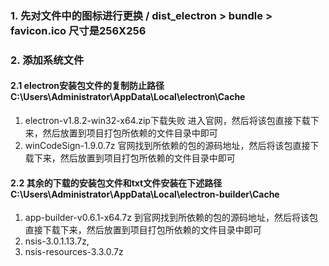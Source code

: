 ### 1. 先对文件中的图标进行更换    /  dist_electron > bundle > favicon.ico  尺寸是256X256

### 2. 添加系统文件
#### 2.1 electron安装包文件的复制防止路径  C:\Users\Administrator\AppData\Local\electron\Cache
1. electron-v1.8.2-win32-x64.zip下载失败 进入官网，然后将该包直接下载下来，然后放置到项目打包所依赖的文件目录中即可
2. winCodeSign-1.9.0.7z 官网找到所依赖的包的源码地址，然后将该包直接下载下来，然后放置到项目打包所依赖的文件目录中即可


#### 2.2 其余的下载的安装包文件和txt文件安装在下述路径 C:\Users\Administrator\AppData\Local\electron-builder\Cache
1. app-builder-v0.6.1-x64.7z 到官网找到所依赖的包的源码地址，然后将该包直接下载下来，然后放置到项目打包所依赖的文件目录中即可
2. nsis-3.0.1.13.7z,
3. nsis-resources-3.3.0.7z

```
